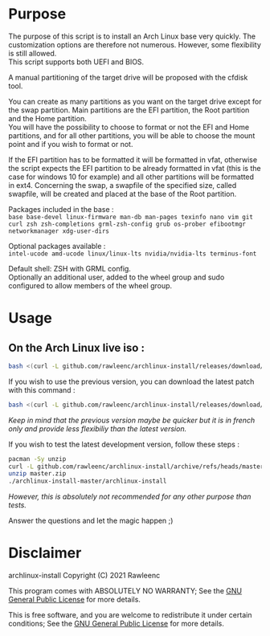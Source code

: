 # Purpose

The purpose of this script is to install an Arch Linux base very quickly. The customization options are therefore not numerous. However, some flexibility is still allowed.  
This script supports both UEFI and BIOS.  

A manual partitioning of the target drive will be proposed with the cfdisk tool.

You can create as many partitions as you want on the target drive except for the swap partition. Main partitions are the EFI partition, the Root partition and the Home partition.  
You will have the possibility to choose to format or not the EFI and Home partitions, and for all other partitions, you will be able to choose the mount point and if you wish to format or not.

If the EFI partition has to be formatted it will be formatted in vfat, otherwise the script expects the EFI partition to be already formatted in vfat (this is the case for windows 10 for example) and all other partitions will be formatted in ext4. Concerning the swap, a swapfile of the specified size, called swapfile, will be created and placed at the base of the Root partition.

Packages included in the base :  
`base base-devel linux-firmware man-db man-pages texinfo nano vim git curl zsh zsh-completions grml-zsh-config grub os-prober efibootmgr networkmanager xdg-user-dirs`

Optional packages available :  
`intel-ucode amd-ucode linux/linux-lts nvidia/nvidia-lts terminus-font`

Default shell: ZSH with GRML config.  
Optionally an additional user, added to the wheel group and sudo configured to allow members of the wheel group.

# Usage

## On the Arch Linux live iso :
```bash
bash <(curl -L github.com/rawleenc/archlinux-install/releases/download/2.0.2/archlinux-install)
```

If you wish to use the previous version, you can download the latest patch with this command :
```bash
bash <(curl -L github.com/rawleenc/archlinux-install/releases/download/1.7.0/archlinux-install)
```
*Keep in mind that the previous version maybe be quicker but it is in french only and provide less flexibiliy than the latest version.*

If you wish to test the latest development version, follow these steps :
```bash
pacman -Sy unzip
curl -L github.com/rawleenc/archlinux-install/archive/refs/heads/master.zip > master.zip
unzip master.zip
./archlinux-install-master/archlinux-install
```
*However, this is absolutely not recommended for any other purpose than tests.*

Answer the questions and let the magic happen ;)

# Disclaimer

archlinux-install  Copyright (C) 2021  Rawleenc  

This program comes with ABSOLUTELY NO WARRANTY; See the [GNU General Public License](LICENSE) for more details.  

This is free software, and you are welcome to redistribute it
under certain conditions; See the [GNU General Public License](LICENSE) for more details.  
